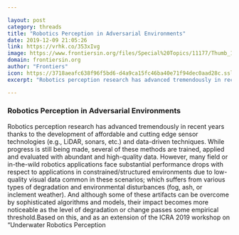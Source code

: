 ```yaml
---

layout: post
category: threads
title: "Robotics Perception in Adversarial Environments"
date: 2019-12-09 21:05:26
link: https://vrhk.co/353xIvg
image: https://www.frontiersin.org/files/Special%20Topics/11177/Thumb_166.jpg
domain: frontiersin.org
author: "Frontiers"
icon: https://3718aeafc638f96f5bd6-d4a9ca15fc46ba40e71f94dec0aad28c.ssl.cf1.rackcdn.com/favicon_16x16.ico
excerpt: "Robotics perception research has advanced tremendously in recent years thanks to the development of affordable and cutting edge sensor technologies (e.g., LiDAR, sonars, etc.) and data-driven techniques. While progress is still being made, several of these methods are trained, applied and evaluated with abundant and high-quality data. However, many field or in-the-wild robotics applications face substantial performance drops with respect to applications in constrained/structured environments due to low-quality visual data common in these scenarios; which suffers from various types of degradation and environmental disturbances (fog, ash, or inclement weather). And although some of these artifacts can be overcome by sophisticated algorithms and models, their impact becomes more noticeable as the level of degradation or change passes some empirical threshold.Based on this, and as an extension of the ICRA 2019 workshop on “Underwater Robotics Perception"

---
```


### Robotics Perception in Adversarial Environments

Robotics perception research has advanced tremendously in recent years thanks to the development of affordable and cutting edge sensor technologies (e.g., LiDAR, sonars, etc.) and data-driven techniques. While progress is still being made, several of these methods are trained, applied and evaluated with abundant and high-quality data. However, many field or in-the-wild robotics applications face substantial performance drops with respect to applications in constrained/structured environments due to low-quality visual data common in these scenarios; which suffers from various types of degradation and environmental disturbances (fog, ash, or inclement weather). And although some of these artifacts can be overcome by sophisticated algorithms and models, their impact becomes more noticeable as the level of degradation or change passes some empirical threshold.Based on this, and as an extension of the ICRA 2019 workshop on “Underwater Robotics Perception